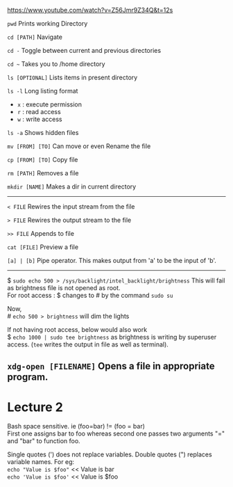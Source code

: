 https://www.youtube.com/watch?v=Z56Jmr9Z34Q&t=12s

```pwd``` Prints working Directory

```cd [PATH]``` Navigate

```cd -``` Toggle between current and previous directories

```cd ~``` Takes you to /home directory

```ls [OPTIONAL]``` Lists items in present directory

```ls -l``` Long listing format  
- ```x``` : execute permission  
- ```r``` : read access  
- ```w``` : write access  

```ls -a``` Shows hidden files

```mv [FROM] [TO]``` Can move or even Rename the file

```cp [FROM] [TO]``` Copy file

```rm [PATH]``` Removes a file

```mkdir [NAME]``` Makes a dir in current directory

---

```< FILE``` Rewires the input stream from the file

```> FILE``` Rewires the output stream to the file

```>> FILE``` Appends to file

```cat [FILE]``` Preview a file

```[a] | [b]``` Pipe operator. This makes output from 'a' to be the input of 'b'.

---
$ ```sudo echo 500 > /sys/backlight/intel_backlight/brightness```
This will fail as brightness file is not opened as root.  
For root access : $ changes to # by the command ```sudo su```
  
Now,  
\# ```echo 500 > brightness``` will dim the lights

If not having root access, below would also work  
$ ```echo 1000 | sudo tee brightness``` as brightness is writing by superuser access. (```tee``` writes the output in file as well as terminal).  

```xdg-open [FILENAME]``` Opens a file in appropriate program.
---

# Lecture 2

Bash space sensitive. ie (foo=bar)  !=  (foo = bar)  
First one assigns bar to foo whereas second one passes two arguments "=" and "bar" to function foo.  

Single quotes (') does not replace variables.
Double quotes (") replaces variable names.
For eg:  
```echo "Value is $foo"``` << Value is bar  
```echo 'Value is $foo'``` << Value is $foo  